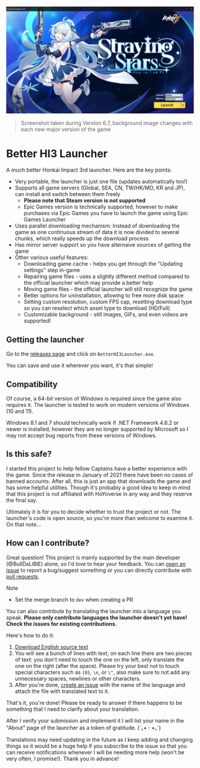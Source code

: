﻿![](https://github.com/BuIlDaLiBlE/BetterHI3Launcher/raw/master/.github/GitHubREADME.webp)
> Screenshot taken during Version 6.7, background image changes with each new major version of the game

# Better HI3 Launcher
A much better Honkai Impact 3rd launcher. Here are the key points:
* Very portable, the launcher is just one file (updates automatically too!)
* Supports all game servers (Global, SEA, CN, TW/HK/MO, KR and JP), can install and switch between them freely
  * **Please note that Steam version is not supported**
  * Epic Games version is technically supported, however to make purchases via Epic Games you have to launch the game using Epic Games Launcher
* Uses parallel downloading mechanism: Instead of downloading the game as one continuous stream of data it is now divided to several chunks, which really speeds up the download process
* Has mirror server support so you have alternaive sources of getting the game
* Other various useful features:
  * Downloading game cache - helps you get through the "Updating settings" step in-game
  * Repairing game files - uses a slightly different method compared to the official launcher which may provide a better help
  * Moving game files - the official launcher will still recognize the game
  * Better options for uninstallation, allowing to free more disk space
  * Setting custom resolution, custom FPS cap, resetting download type so you can reselect which asset type to download (HD/Full)
  * Customizable background - still images, GIFs, and even videos are supported!

## Getting the launcher
Go to the [releases page](https://github.com/BuIlDaLiBlE/BetterHI3Launcher/releases/latest) and click on `BetterHI3Launcher.exe`.

You can save and use it wherever you want, it's that simple!

## Compatibility
Of course, a 64-bit version of Windows is required since the game also requires it. The launcher is tested to work on modern versions of Windows (10 and 11).

Windows 8.1 and 7 should technically work if .NET Framework 4.6.2 or newer is installed, however they are no longer supported by Microsoft so I may not accept bug reports from these versions of Windows.

## Is this safe?
I started this project to help fellow Captains have a better experience with the game. Since the release in January of 2021 there have been no cases of banned accounts.
After all, this is just an app that downloads the game and has some helpful utilities. Though it's probably a good idea to keep in mind that this project is not affiliated with HoYoverse in any way and they reserve the final say.

Ultimately it is for you to decide whether to trust the project or not. The launcher's code is open source, so you're more than welcome to examine it. On that note...

## How can I contribute? 
Great question! This project is mainly supported by the main developer (@BuIlDaLiBlE) alone, so I'd love to hear your feedback. You can [open an issue](https://github.com/BuIlDaLiBlE/BetterHI3Launcher/issues/new/choose) to report a bug/suggest something or you can directly contribute with [pull requests](https://github.com/BuIlDaLiBlE/BetterHI3Launcher/pulls).

> [!NOTE]
> * Set the merge branch to `dev` when creating a PR

You can also contribute by translating the launcher into a language you speak. **Please only contribute languages the launcher doesn't yet have! Check the issues for existing contributions.**

Here's how to do it:
1. [Download English source text](https://bpnet.work/bh3?launcher_translations=get_contents_en)
2. You will see a bunch of lines with text, on each line there are two pieces of text: you don't need to touch the one on the left, only translate the one on the right (after the space). Please try your best not to touch special characters such as `{0}`, `\n`, or `\"`, also make sure to not add any unnecessary spaces, newlines or other characters.
3. After you're done, [create an issue](https://github.com/BuIlDaLiBlE/BetterHI3Launcher/issues/new?assignees=BuIlDaLiBlE&labels=language+contribution&template=language_contribution.md&title=Language+contribution+%5BNAME+OF+THE+LANGUAGE+HERE%5D) with the name of the language and attach the file with translated text to it.

That's it, you're done! Please be ready to answer if there happens to be something that I need to clarify about your translation.

After I verify your submission and implement it I will list your name in the "About" page of the launcher as a token of gratitude. (´｡• ᵕ •｡`)

Translations may need updating in the future as I keep adding and changing things so it would be a huge help if you subscribe to the issue so that you can receive notifications whenever I will be needing more help (won't be very often, I promise!). Thank you in advance!